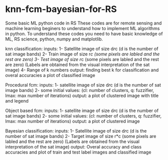 # knn-fcm-bayesian-for-RS
Some basic ML python code in RS
These codes are for remote sensing and machine learning beginers to understand how
 to implement ML algorithms in python.
To understand these codes you need to have basic knowledge of ML, RS science, python,
 numpy and matplotlib.

knn classification:
    inputs: 1- Satellite image of size d*r*c (d is the number of sat image bands)
            2- Train image of size r*c (some pixels are labled and the rest are zero)
            3- Test image of size r*c (some pixels are labled and the rest are zero)
               (Labels are obtained from the visual interpretation of the sat image)
            4- Range of k numbers
    output: finding best k for classification and overal accuracies
            a plot of classified image

Procedural fcm:
    inputs: 1- satellite image of size d*r*c (d is the number of sat image bands)
            2- some initial values: (cl: number of clusters, q: fuzzifier, lmax: max
               number of iterations)
    output: a plot of clustered image with title and legend

Object based fcm:
    inputs: 1- satellite image of size d*r*c (d is the number of sat image bands)
            2- some initial values: (cl: number of clusters, q: fuzzifier, lmax: max
               number of iterations)
    output: a plot of clustered image

Bayesian classification:
    inputs: 1- Satellite image of size d*r*c (d is the number of sat image bands)
            2- Target image of size r*c (some pixels are labled and the rest are zero)
               (Labels are obtained from the visual interpretation of the sat image)
    output: Overal accuracy and class accuracies
            and plot of train and test label images and classified image
